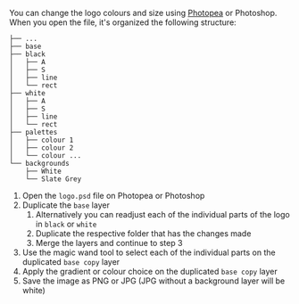 You can change the logo colours and size using [Photopea](https://www.photopea.com/) or Photoshop. When you open the file, it's organized the following structure:

	├── ...
	├── base
	├── black
	│   ├── A
	│   ├── S
	│   ├── line
	│   └── rect
	├── white
	│   ├── A
	│   ├── S
	│   ├── line
	│   └── rect
	├── palettes
	│   ├── colour 1
	│   ├── colour 2
	│   └── colour ...
	└── backgrounds
	    ├── White
		└── Slate Grey

1. Open the `logo.psd` file on Photopea or Photoshop
2. Duplicate the `base` layer
	1. Alternatively you can readjust each of the individual parts of the logo in `black` or `white`
	2. Duplicate the respective folder that has the changes made
	3. Merge the layers and continue to step 3
3. Use the magic wand tool to select each of the individual parts on the duplicated `base copy` layer
4. Apply the gradient or colour choice on the duplicated `base copy` layer
5. Save the image as PNG or JPG (JPG without a background layer will be white)